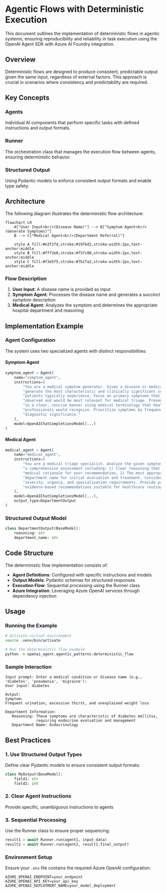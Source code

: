 # Agentic Flows with Deterministic Execution

This document outlines the implementation of deterministic flows in agentic
systems, ensuring reproducibility and reliability in task execution using the
OpenAI Agent SDK with Azure AI Foundry integration.

## Overview

Deterministic flows are designed to produce consistent, predictable output given
the same input, regardless of external factors. This approach is crucial in
scenarios where consistency and predictability are required.

## Key Concepts

### Agents

Individual AI components that perform specific tasks with defined instructions
and output formats.

### Runner

The orchestration class that manages the execution flow between agents, ensuring
deterministic behavior.

### Structured Output

Using Pydantic models to enforce consistent output formats and enable type
safety.

## Architecture

The following diagram illustrates the deterministic flow architecture:

```mermaid
flowchart LR
    A["User Input<br/>(Disease Name)"] --> B["Symptom Agent<br/>(Generate Symptoms)"]
    B --> C["Medical Agent<br/>(Department Referral)"]

    style A fill:#e3f2fd,stroke:#1976d2,stroke-width:2px,text-anchor:middle
    style B fill:#fff3e0,stroke:#f57c00,stroke-width:2px,text-anchor:middle
    style C fill:#f3e5f5,stroke:#7b1fa2,stroke-width:2px,text-anchor:middle
```

### Flow Description

1. **User Input**: A disease name is provided as input
2. **Symptom Agent**: Processes the disease name and generates a succinct
   symptom description
3. **Medical Agent**: Analyzes the symptom and determines the appropriate
   hospital department and reasoning

## Implementation Example

### Agent Configuration

The system uses two specialized agents with distinct responsibilities:

#### Symptom Agent

```python
symptom_agent = Agent(
    name="symptom_agent",
    instructions=(
        "You are a medical symptom generator. Given a disease or medical condition, "
        "generate the most characteristic and clinically significant symptoms that "
        "patients typically experience. Focus on primary symptoms that are commonly "
        "observed and would be most relevant for medical triage. Present symptoms "
        "in a clear, concise manner using medical terminology that healthcare "
        "professionals would recognize. Prioritize symptoms by frequency and "
        "diagnostic significance."
    ),
    model=OpenAIChatCompletionsModel(...)
)
```

#### Medical Agent

```python
medical_agent = Agent(
    name="medical_agent",
    instructions=(
        "You are a medical triage specialist. Analyze the given symptoms and provide "
        "a comprehensive assessment including: 1) Clear reasoning that explains the "
        "medical rationale for your recommendation, 2) The most appropriate hospital "
        "department name for initial evaluation and treatment. Consider symptom "
        "severity, urgency, and specialization requirements. Provide professional, "
        "evidence-based recommendations suitable for healthcare routing decisions."
    ),
    model=OpenAIChatCompletionsModel(...),
    output_type=DepartmentOutput
)
```

### Structured Output Model

```python
class DepartmentOutput(BaseModel):
    reasoning: str
    department_name: str
```

## Code Structure

The deterministic flow implementation consists of:

- **Agent Definitions**: Configured with specific instructions and models
- **Output Models**: Pydantic schemas for structured responses
- **Execution Flow**: Sequential processing using the Runner class
- **Azure Integration**: Leveraging Azure OpenAI services through dependency
  injection

## Usage

### Running the Example

```bash
# Activate virtual environment
source .venv/bin/activate

# Run the deterministic flow example
python -m openai_agent.agentic_patterns.deterministic_flow
```

### Sample Interaction

```
Input prompt: Enter a medical condition or disease name (e.g., 'diabetes', 'pneumonia', 'migraine'):
User input: diabetes

Output:
Symptom:
Frequent urination, excessive thirst, and unexplained weight loss

Department Information:
   Reasoning: These symptoms are characteristic of diabetes mellitus,
              requiring endocrine evaluation and management
   Department Name: Endocrinology
```

## Best Practices

### 1. Use Structured Output Types

Define clear Pydantic models to ensure consistent output formats:

```python
class MyOutput(BaseModel):
    field1: str
    field2: int
```

### 2. Clear Agent Instructions

Provide specific, unambiguous instructions to agents

### 3. Sequential Processing

Use the Runner class to ensure proper sequencing:

```python
result1 = await Runner.run(agent1, input_data)
result2 = await Runner.run(agent2, result1.final_output)
```

### Environment Setup

Ensure your `.env` file contains the required Azure OpenAI configuration:

```env
AZURE_OPENAI_ENDPOINT=your_endpoint
AZURE_OPENAI_API_KEY=your_api_key
AZURE_OPENAI_DEPLOYMENT_NAME=your_model_deployment
```
